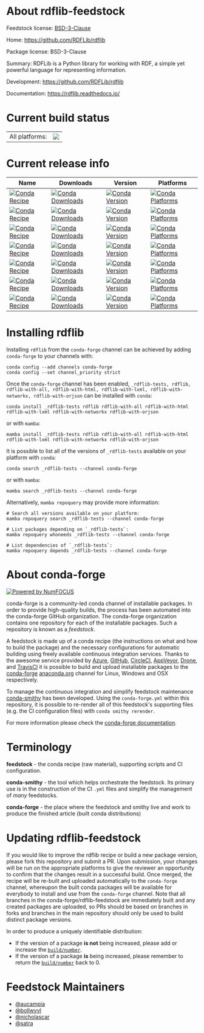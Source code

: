 About rdflib-feedstock
======================

Feedstock license: [BSD-3-Clause](https://github.com/conda-forge/rdflib-feedstock/blob/main/LICENSE.txt)

Home: https://github.com/RDFLib/rdflib

Package license: BSD-3-Clause

Summary: RDFLib is a Python library for working with RDF, a simple yet powerful language for representing information.

Development: https://github.com/RDFLib/rdflib

Documentation: https://rdflib.readthedocs.io/

Current build status
====================


<table><tr><td>All platforms:</td>
    <td>
      <a href="https://dev.azure.com/conda-forge/feedstock-builds/_build/latest?definitionId=1831&branchName=main">
        <img src="https://dev.azure.com/conda-forge/feedstock-builds/_apis/build/status/rdflib-feedstock?branchName=main">
      </a>
    </td>
  </tr>
</table>

Current release info
====================

| Name | Downloads | Version | Platforms |
| --- | --- | --- | --- |
| [![Conda Recipe](https://img.shields.io/badge/recipe-_rdflib--tests-green.svg)](https://anaconda.org/conda-forge/_rdflib-tests) | [![Conda Downloads](https://img.shields.io/conda/dn/conda-forge/_rdflib-tests.svg)](https://anaconda.org/conda-forge/_rdflib-tests) | [![Conda Version](https://img.shields.io/conda/vn/conda-forge/_rdflib-tests.svg)](https://anaconda.org/conda-forge/_rdflib-tests) | [![Conda Platforms](https://img.shields.io/conda/pn/conda-forge/_rdflib-tests.svg)](https://anaconda.org/conda-forge/_rdflib-tests) |
| [![Conda Recipe](https://img.shields.io/badge/recipe-rdflib-green.svg)](https://anaconda.org/conda-forge/rdflib) | [![Conda Downloads](https://img.shields.io/conda/dn/conda-forge/rdflib.svg)](https://anaconda.org/conda-forge/rdflib) | [![Conda Version](https://img.shields.io/conda/vn/conda-forge/rdflib.svg)](https://anaconda.org/conda-forge/rdflib) | [![Conda Platforms](https://img.shields.io/conda/pn/conda-forge/rdflib.svg)](https://anaconda.org/conda-forge/rdflib) |
| [![Conda Recipe](https://img.shields.io/badge/recipe-rdflib--with--all-green.svg)](https://anaconda.org/conda-forge/rdflib-with-all) | [![Conda Downloads](https://img.shields.io/conda/dn/conda-forge/rdflib-with-all.svg)](https://anaconda.org/conda-forge/rdflib-with-all) | [![Conda Version](https://img.shields.io/conda/vn/conda-forge/rdflib-with-all.svg)](https://anaconda.org/conda-forge/rdflib-with-all) | [![Conda Platforms](https://img.shields.io/conda/pn/conda-forge/rdflib-with-all.svg)](https://anaconda.org/conda-forge/rdflib-with-all) |
| [![Conda Recipe](https://img.shields.io/badge/recipe-rdflib--with--html-green.svg)](https://anaconda.org/conda-forge/rdflib-with-html) | [![Conda Downloads](https://img.shields.io/conda/dn/conda-forge/rdflib-with-html.svg)](https://anaconda.org/conda-forge/rdflib-with-html) | [![Conda Version](https://img.shields.io/conda/vn/conda-forge/rdflib-with-html.svg)](https://anaconda.org/conda-forge/rdflib-with-html) | [![Conda Platforms](https://img.shields.io/conda/pn/conda-forge/rdflib-with-html.svg)](https://anaconda.org/conda-forge/rdflib-with-html) |
| [![Conda Recipe](https://img.shields.io/badge/recipe-rdflib--with--lxml-green.svg)](https://anaconda.org/conda-forge/rdflib-with-lxml) | [![Conda Downloads](https://img.shields.io/conda/dn/conda-forge/rdflib-with-lxml.svg)](https://anaconda.org/conda-forge/rdflib-with-lxml) | [![Conda Version](https://img.shields.io/conda/vn/conda-forge/rdflib-with-lxml.svg)](https://anaconda.org/conda-forge/rdflib-with-lxml) | [![Conda Platforms](https://img.shields.io/conda/pn/conda-forge/rdflib-with-lxml.svg)](https://anaconda.org/conda-forge/rdflib-with-lxml) |
| [![Conda Recipe](https://img.shields.io/badge/recipe-rdflib--with--networkx-green.svg)](https://anaconda.org/conda-forge/rdflib-with-networkx) | [![Conda Downloads](https://img.shields.io/conda/dn/conda-forge/rdflib-with-networkx.svg)](https://anaconda.org/conda-forge/rdflib-with-networkx) | [![Conda Version](https://img.shields.io/conda/vn/conda-forge/rdflib-with-networkx.svg)](https://anaconda.org/conda-forge/rdflib-with-networkx) | [![Conda Platforms](https://img.shields.io/conda/pn/conda-forge/rdflib-with-networkx.svg)](https://anaconda.org/conda-forge/rdflib-with-networkx) |
| [![Conda Recipe](https://img.shields.io/badge/recipe-rdflib--with--orjson-green.svg)](https://anaconda.org/conda-forge/rdflib-with-orjson) | [![Conda Downloads](https://img.shields.io/conda/dn/conda-forge/rdflib-with-orjson.svg)](https://anaconda.org/conda-forge/rdflib-with-orjson) | [![Conda Version](https://img.shields.io/conda/vn/conda-forge/rdflib-with-orjson.svg)](https://anaconda.org/conda-forge/rdflib-with-orjson) | [![Conda Platforms](https://img.shields.io/conda/pn/conda-forge/rdflib-with-orjson.svg)](https://anaconda.org/conda-forge/rdflib-with-orjson) |

Installing rdflib
=================

Installing `rdflib` from the `conda-forge` channel can be achieved by adding `conda-forge` to your channels with:

```
conda config --add channels conda-forge
conda config --set channel_priority strict
```

Once the `conda-forge` channel has been enabled, `_rdflib-tests, rdflib, rdflib-with-all, rdflib-with-html, rdflib-with-lxml, rdflib-with-networkx, rdflib-with-orjson` can be installed with `conda`:

```
conda install _rdflib-tests rdflib rdflib-with-all rdflib-with-html rdflib-with-lxml rdflib-with-networkx rdflib-with-orjson
```

or with `mamba`:

```
mamba install _rdflib-tests rdflib rdflib-with-all rdflib-with-html rdflib-with-lxml rdflib-with-networkx rdflib-with-orjson
```

It is possible to list all of the versions of `_rdflib-tests` available on your platform with `conda`:

```
conda search _rdflib-tests --channel conda-forge
```

or with `mamba`:

```
mamba search _rdflib-tests --channel conda-forge
```

Alternatively, `mamba repoquery` may provide more information:

```
# Search all versions available on your platform:
mamba repoquery search _rdflib-tests --channel conda-forge

# List packages depending on `_rdflib-tests`:
mamba repoquery whoneeds _rdflib-tests --channel conda-forge

# List dependencies of `_rdflib-tests`:
mamba repoquery depends _rdflib-tests --channel conda-forge
```


About conda-forge
=================

[![Powered by
NumFOCUS](https://img.shields.io/badge/powered%20by-NumFOCUS-orange.svg?style=flat&colorA=E1523D&colorB=007D8A)](https://numfocus.org)

conda-forge is a community-led conda channel of installable packages.
In order to provide high-quality builds, the process has been automated into the
conda-forge GitHub organization. The conda-forge organization contains one repository
for each of the installable packages. Such a repository is known as a *feedstock*.

A feedstock is made up of a conda recipe (the instructions on what and how to build
the package) and the necessary configurations for automatic building using freely
available continuous integration services. Thanks to the awesome service provided by
[Azure](https://azure.microsoft.com/en-us/services/devops/), [GitHub](https://github.com/),
[CircleCI](https://circleci.com/), [AppVeyor](https://www.appveyor.com/),
[Drone](https://cloud.drone.io/welcome), and [TravisCI](https://travis-ci.com/)
it is possible to build and upload installable packages to the
[conda-forge](https://anaconda.org/conda-forge) [anaconda.org](https://anaconda.org/)
channel for Linux, Windows and OSX respectively.

To manage the continuous integration and simplify feedstock maintenance
[conda-smithy](https://github.com/conda-forge/conda-smithy) has been developed.
Using the ``conda-forge.yml`` within this repository, it is possible to re-render all of
this feedstock's supporting files (e.g. the CI configuration files) with ``conda smithy rerender``.

For more information please check the [conda-forge documentation](https://conda-forge.org/docs/).

Terminology
===========

**feedstock** - the conda recipe (raw material), supporting scripts and CI configuration.

**conda-smithy** - the tool which helps orchestrate the feedstock.
                   Its primary use is in the construction of the CI ``.yml`` files
                   and simplify the management of *many* feedstocks.

**conda-forge** - the place where the feedstock and smithy live and work to
                  produce the finished article (built conda distributions)


Updating rdflib-feedstock
=========================

If you would like to improve the rdflib recipe or build a new
package version, please fork this repository and submit a PR. Upon submission,
your changes will be run on the appropriate platforms to give the reviewer an
opportunity to confirm that the changes result in a successful build. Once
merged, the recipe will be re-built and uploaded automatically to the
`conda-forge` channel, whereupon the built conda packages will be available for
everybody to install and use from the `conda-forge` channel.
Note that all branches in the conda-forge/rdflib-feedstock are
immediately built and any created packages are uploaded, so PRs should be based
on branches in forks and branches in the main repository should only be used to
build distinct package versions.

In order to produce a uniquely identifiable distribution:
 * If the version of a package **is not** being increased, please add or increase
   the [``build/number``](https://docs.conda.io/projects/conda-build/en/latest/resources/define-metadata.html#build-number-and-string).
 * If the version of a package **is** being increased, please remember to return
   the [``build/number``](https://docs.conda.io/projects/conda-build/en/latest/resources/define-metadata.html#build-number-and-string)
   back to 0.

Feedstock Maintainers
=====================

* [@aucampia](https://github.com/aucampia/)
* [@bollwyvl](https://github.com/bollwyvl/)
* [@nicholascar](https://github.com/nicholascar/)
* [@satra](https://github.com/satra/)


